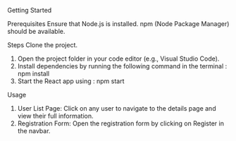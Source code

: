 Getting Started

Prerequisites
Ensure that Node.js is installed.
npm (Node Package Manager) should be available.

Steps
Clone the project.
1. Open the project folder in your code editor (e.g., Visual Studio Code).
2. Install dependencies by running the following command in the terminal : npm install
3. Start the React app using : npm start

   
Usage
1. User List Page: Click on any user to navigate to the details page and view their full information.
2. Registration Form: Open the registration form by clicking on Register in the navbar.
